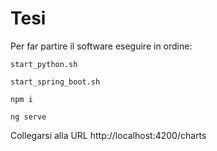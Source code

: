 # Tesi

Per far partire il software eseguire in ordine:

```
start_python.sh
```
```
start_spring_boot.sh
```
```
npm i
```
```
ng serve
```


Collegarsi alla URL
http://localhost:4200/charts
